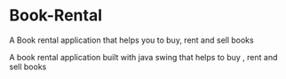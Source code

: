 # Book-Rental
A Book rental application that helps you to buy, rent and sell books

A book rental application built with java swing that helps to buy , rent and sell books
